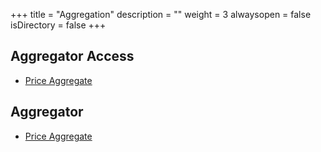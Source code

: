 +++
title = "Aggregation"
description = ""
weight = 3
alwaysopen = false
isDirectory = false
+++

## Aggregator Access
* [Price Aggregate](https://github.com/travelgateX)

## Aggregator
* [Price Aggregate](https://github.com/travelgateX)
